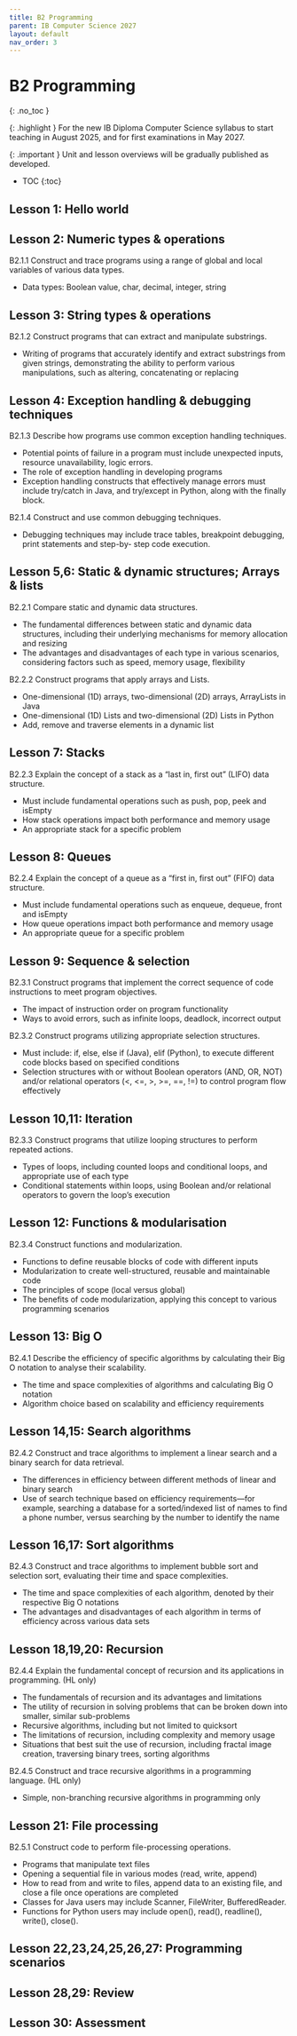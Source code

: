 ```yaml
---
title: B2 Programming
parent: IB Computer Science 2027
layout: default
nav_order: 3
---
```


# B2 Programming
{: .no_toc }

{: .highlight }
For the new IB Diploma Computer Science syllabus to start teaching in August 2025, and for first examinations in May 2027.

{: .important }
Unit and lesson overviews will be gradually published as developed. 

- TOC
{:toc} 

## Lesson 1: Hello world

## Lesson 2: Numeric types & operations

B2.1.1 Construct and trace programs using a range of global and local variables of various data types.

* Data types: Boolean value, char, decimal, integer, string

## Lesson 3: String types & operations

B2.1.2 Construct programs that can extract and manipulate substrings.

* Writing of programs that accurately identify and extract substrings from given strings, demonstrating the ability to perform various manipulations, such as altering, concatenating or replacing

## Lesson 4: Exception handling & debugging techniques

B2.1.3 Describe how programs use common exception handling techniques.

* Potential points of failure in a program must include unexpected inputs, resource unavailability, logic errors.
* The role of exception handling in developing programs
* Exception handling constructs that effectively manage errors must include try/catch in Java, and try/except in Python, along with the finally block.

B2.1.4 Construct and use common debugging techniques.

* Debugging techniques may include trace tables, breakpoint debugging, print statements and step-by- step code execution.

## Lesson 5,6: Static & dynamic structures; Arrays & lists

B2.2.1 Compare static and dynamic data structures.

* The fundamental differences between static and dynamic data structures, including their underlying mechanisms for memory allocation and resizing
* The advantages and disadvantages of each type in various scenarios, considering factors such as speed, memory usage, flexibility

B2.2.2 Construct programs that apply arrays and Lists.

* One-dimensional (1D) arrays, two-dimensional (2D) arrays, ArrayLists in Java
* One-dimensional (1D) Lists and two-dimensional (2D) Lists in Python
* Add, remove and traverse elements in a dynamic list

## Lesson 7: Stacks

B2.2.3 Explain the concept of a stack as a “last in, first out” (LIFO) data structure.

* Must include fundamental operations such as push, pop, peek and isEmpty
* How stack operations impact both performance and memory usage
* An appropriate stack for a specific problem

## Lesson 8: Queues

B2.2.4 Explain the concept of a queue as a “first in, first out” (FIFO) data structure.

* Must include fundamental operations such as enqueue, dequeue, front and isEmpty
* How queue operations impact both performance and memory usage
* An appropriate queue for a specific problem

## Lesson 9: Sequence & selection

B2.3.1 Construct programs that implement the correct sequence of code instructions to meet program objectives.

* The impact of instruction order on program functionality
* Ways to avoid errors, such as infinite loops, deadlock, incorrect output

B2.3.2 Construct programs utilizing appropriate selection structures.

* Must include: if, else, else if (Java), elif (Python), to execute different code blocks based on specified conditions
* Selection structures with or without Boolean operators (AND, OR, NOT) and/or relational operators (<, <=, >, >=, ==, !=) to control program flow effectively

## Lesson 10,11: Iteration

B2.3.3 Construct programs that utilize looping structures to perform repeated actions.

* Types of loops, including counted loops and conditional loops, and appropriate use of each type
* Conditional statements within loops, using Boolean and/or relational operators to govern the loop’s execution

## Lesson 12: Functions & modularisation

B2.3.4 Construct functions and modularization.

* Functions to define reusable blocks of code with different inputs
* Modularization to create well-structured, reusable and maintainable code
* The principles of scope (local versus global)
* The benefits of code modularization, applying this concept to various programming scenarios

## Lesson 13: Big O

B2.4.1 Describe the efficiency of specific algorithms by calculating their Big O notation to analyse their scalability.

* The time and space complexities of algorithms and calculating Big O notation
* Algorithm choice based on scalability and efficiency requirements

## Lesson 14,15: Search algorithms

B2.4.2 Construct and trace algorithms to implement a linear search and a binary search for data retrieval.

* The differences in efficiency between different methods of linear and binary search
* Use of search technique based on efficiency requirements—for example, searching a database for a sorted/indexed list of names to find a phone number, versus searching by the number to identify the name

## Lesson 16,17: Sort algorithms

B2.4.3 Construct and trace algorithms to implement bubble sort and selection sort, evaluating their time and space complexities.

* The time and space complexities of each algorithm, denoted by their respective Big O notations
* The advantages and disadvantages of each algorithm in terms of efficiency across various data sets

## Lesson 18,19,20: Recursion

B2.4.4 Explain the fundamental concept of recursion and its applications in programming. (HL only)

* The fundamentals of recursion and its advantages and limitations
* The utility of recursion in solving problems that can be broken down into smaller, similar sub-problems
* Recursive algorithms, including but not limited to quicksort
* The limitations of recursion, including complexity and memory usage
* Situations that best suit the use of recursion, including fractal image creation, traversing binary trees, sorting algorithms

B2.4.5 Construct and trace recursive algorithms in a programming language. (HL only)

* Simple, non-branching recursive algorithms in programming only

## Lesson 21: File processing

B2.5.1 Construct code to perform file-processing operations.

* Programs that manipulate text files
* Opening a sequential file in various modes (read, write, append)
* How to read from and write to files, append data to an existing file, and close a file once operations are completed
* Classes for Java users may include Scanner, FileWriter, BufferedReader.
* Functions for Python users may include open(), read(), readline(), write(), close().

## Lesson 22,23,24,25,26,27: Programming scenarios

## Lesson 28,29: Review

## Lesson 30: Assessment


